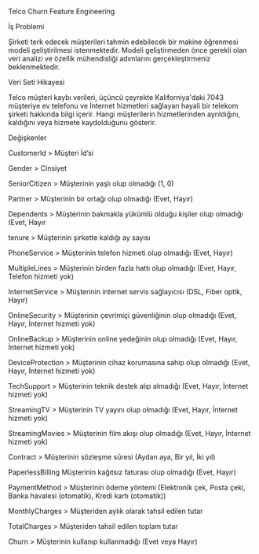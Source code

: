 Telco Churn Feature Engineering

İş Problemi

Şirketi terk edecek müşterileri tahmin edebilecek bir makine öğrenmesi modeli geliştirilmesi istenmektedir. Modeli geliştirmeden önce gerekli olan veri analizi ve özellik mühendisliği adımlarını gerçekleştirmeniz beklenmektedir.

Veri Seti Hikayesi

Telco müşteri kaybı verileri, üçüncü çeyrekte Kaliforniya'daki 7043 müşteriye ev telefonu ve İnternet hizmetleri sağlayan hayali bir telekom şirketi hakkında bilgi içerir. Hangi müşterilerin hizmetlerinden ayrıldığını, kaldığını veya hizmete kaydolduğunu gösterir.

Değişkenler

CustomerId > Müşteri İd’si

Gender > Cinsiyet

SeniorCitizen > Müşterinin yaşlı olup olmadığı (1, 0)

Partner > Müşterinin bir ortağı olup olmadığı (Evet, Hayır)

Dependents > Müşterinin bakmakla yükümlü olduğu kişiler olup olmadığı (Evet, Hayır

tenure > Müşterinin şirkette kaldığı ay sayısı

PhoneService > Müşterinin telefon hizmeti olup olmadığı (Evet, Hayır)

MultipleLines > Müşterinin birden fazla hattı olup olmadığı (Evet, Hayır, Telefon hizmeti yok)

InternetService > Müşterinin internet servis sağlayıcısı (DSL, Fiber optik, Hayır)

OnlineSecurity > Müşterinin çevrimiçi güvenliğinin olup olmadığı (Evet, Hayır, İnternet hizmeti yok)

OnlineBackup > Müşterinin online yedeğinin olup olmadığı (Evet, Hayır, İnternet hizmeti yok)

DeviceProtection > Müşterinin cihaz korumasına sahip olup olmadığı (Evet, Hayır, İnternet hizmeti yok)

TechSupport > Müşterinin teknik destek alıp almadığı (Evet, Hayır, İnternet hizmeti yok)

StreamingTV > Müşterinin TV yayını olup olmadığı (Evet, Hayır, İnternet hizmeti yok)

StreamingMovies > Müşterinin film akışı olup olmadığı (Evet, Hayır, İnternet hizmeti yok)

Contract > Müşterinin sözleşme süresi (Aydan aya, Bir yıl, İki yıl)

PaperlessBilling
Müşterinin kağıtsız faturası olup olmadığı (Evet, Hayır)

PaymentMethod > Müşterinin ödeme yöntemi (Elektronik çek, Posta çeki, Banka havalesi (otomatik), Kredi kartı (otomatik))

MonthlyCharges > Müşteriden aylık olarak tahsil edilen tutar

TotalCharges > Müşteriden tahsil edilen toplam tutar

Churn > Müşterinin kullanıp kullanmadığı (Evet veya Hayır)
